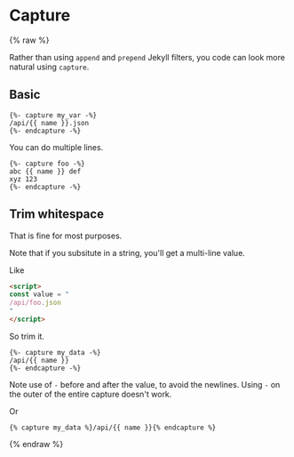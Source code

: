 # Capture

{% raw %}

Rather than using `append` and `prepend` Jekyll filters, you code can look more natural using `capture`.


## Basic

```liquid
{%- capture my_var -%}
/api/{{ name }}.json
{%- endcapture -%}
```

You can do multiple lines.

```liquid
{%- capture foo -%}
abc {{ name }} def
xyz 123
{%- endcapture -%}
```



## Trim whitespace

That is fine for most purposes.

Note that if you subsitute in a string, you'll get a multi-line value.

Like

```html
<script>
const value = "
/api/foo.json
"
</script>
```

So trim it.

```liquid
{%- capture my_data -%}
/api/{{ name }}
{%- endcapture -%}
```

Note use of `-` before and after the value, to avoid the newlines. Using `-` on the outer of the entire capture doesn't work.

Or

```liquid
{% capture my_data %}/api/{{ name }}{% endcapture %}
```

{% endraw %}
